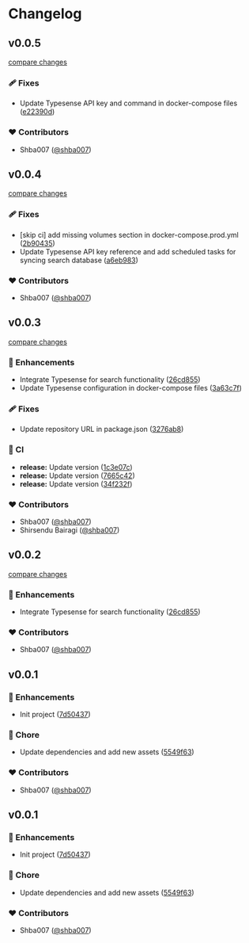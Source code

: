 # Changelog

## v0.0.5

[compare changes](https://github.com/algostract/jellyfish-bowl/compare/v0.0.4...v0.0.5)

### 🩹 Fixes

- Update Typesense API key and command in docker-compose files ([e22390d](https://github.com/algostract/jellyfish-bowl/commit/e22390d))

### ❤️ Contributors

- Shba007 ([@shba007](https://github.com/shba007))

## v0.0.4

[compare changes](https://github.com/algostract/jellyfish-bowl/compare/v0.0.3...v0.0.4)

### 🩹 Fixes

- [skip ci] add missing volumes section in docker-compose.prod.yml ([2b90435](https://github.com/algostract/jellyfish-bowl/commit/2b90435))
- Update Typesense API key reference and add scheduled tasks for syncing search database ([a6eb983](https://github.com/algostract/jellyfish-bowl/commit/a6eb983))

### ❤️ Contributors

- Shba007 ([@shba007](https://github.com/shba007))

## v0.0.3

[compare changes](https://github.com/algostract/jellyfish-bowl/compare/v0.0.1...v0.0.3)

### 🚀 Enhancements

- Integrate Typesense for search functionality ([26cd855](https://github.com/algostract/jellyfish-bowl/commit/26cd855))
- Update Typesense configuration in docker-compose files ([3a63c7f](https://github.com/algostract/jellyfish-bowl/commit/3a63c7f))

### 🩹 Fixes

- Update repository URL in package.json ([3276ab8](https://github.com/algostract/jellyfish-bowl/commit/3276ab8))

### 🤖 CI

- **release:** Update version ([1c3e07c](https://github.com/algostract/jellyfish-bowl/commit/1c3e07c))
- **release:** Update version ([7665c42](https://github.com/algostract/jellyfish-bowl/commit/7665c42))
- **release:** Update version ([34f232f](https://github.com/algostract/jellyfish-bowl/commit/34f232f))

### ❤️ Contributors

- Shba007 ([@shba007](https://github.com/shba007))
- Shirsendu Bairagi ([@shba007](https://github.com/shba007))

## v0.0.2

[compare changes](https://github.com/shba007/jellyfish-bowl/compare/v0.0.1...v0.0.2)

### 🚀 Enhancements

- Integrate Typesense for search functionality ([26cd855](https://github.com/shba007/jellyfish-bowl/commit/26cd855))

### ❤️ Contributors

- Shba007 ([@shba007](https://github.com/shba007))

## v0.0.1

### 🚀 Enhancements

- Init project ([7d50437](https://github.com/shba007/jellyfish-bowl/commit/7d50437))

### 🏡 Chore

- Update dependencies and add new assets ([5549f63](https://github.com/shba007/jellyfish-bowl/commit/5549f63))

### ❤️ Contributors

- Shba007 ([@shba007](https://github.com/shba007))

## v0.0.1

### 🚀 Enhancements

- Init project ([7d50437](https://github.com/shba007/jellyfish-bowl/commit/7d50437))

### 🏡 Chore

- Update dependencies and add new assets ([5549f63](https://github.com/shba007/jellyfish-bowl/commit/5549f63))

### ❤️ Contributors

- Shba007 ([@shba007](https://github.com/shba007))
